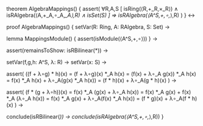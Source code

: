 theorem AlgebraMappings() {
  assert(
    ∀R,A,S [
      isRing(⟨R,+_R,×_R⟩) ∧
      isRAlgebra(⟨A,+_A,∘_A,*_A⟩,R) ∧
      isSet(S)
    ] ⇒ isRAlgebra(⟨A^S,+,∘,*⟩,R)
  )
} ↔

proof AlgebraMappings() {
  setVar(R: Ring, A: RAlgebra, S: Set) →
  
  lemma MappingsModule() {
    assert(isModule(⟨A^S,+,∘⟩))
  } →
  
  assert(remainsToShow: isRBilinear(*)) →
  
  setVar(f,g,h: A^S, λ: R) →
  setVar(x: S) →
  
  assert(
    ((f + λ∘g) * h)(x) = 
    (f + λ∘g)(x) *_A h(x) =
    (f(x) + λ∘_A g(x)) *_A h(x) =
    f(x) *_A h(x) + λ∘_A(g(x) *_A h(x)) =
    (f * h)(x) + λ∘_A(g * h)(x)
  ) →
  
  assert(
    (f * (g + λ∘h))(x) =
    f(x) *_A (g(x) + λ∘_A h(x)) =
    f(x) *_A g(x) + f(x) *_A (λ∘_A h(x)) =
    f(x) *_A g(x) + λ∘_A(f(x) *_A h(x)) =
    (f * g)(x) + λ∘_A(f * h)(x)
  ) →
  
  conclude(isRBilinear(*)) →
  conclude(isRAlgebra(⟨A^S,+,∘,*⟩,R))
}